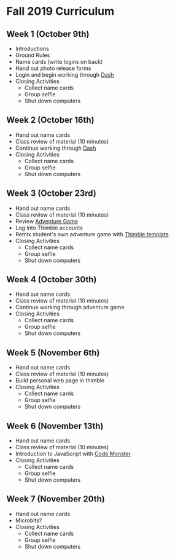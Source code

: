 # Fall 2019 Curriculum

## Week 1 (October 9th)

* Introductions
* Ground Rules
* Name cards (write logins on back)
* Hand out photo release forms
* Login and begin working through [Dash](https://dash.generalassemb.ly/)
* Closing Activities
  * Collect name cards
  * Group selfie
  * Shut down computers

## Week 2 (October 16th)

* Hand out name cards
* Class review of material (10 minutes)
* Continue working through [Dash](https://dash.generalassemb.ly/)
* Closing Activities
  * Collect name cards
  * Group selfie
  * Shut down computers

## Week 3 (October 23rd)

* Hand out name cards
* Class review of material (10 minutes)
* Review [Adventure Game](https://thimbleprojects.org/malceore/630386)
* Log into Thimble accounts
* Remix student's own adventure game with [Thimble template](https://thimbleprojects.org/malceore/630183/)
* Closing Activities
  * Collect name cards
  * Group selfie
  * Shut down computers

## Week 4 (October 30th)

* Hand out name cards
* Class review of material (10 minutes)
* Continue working through adventure game
* Closing Activities
  * Collect name cards
  * Group selfie
  * Shut down computers

## Week 5 (November 6th)

* Hand out name cards
* Class review of material (10 minutes)
* Build personal web page in thimble
* Closing Activities
  * Collect name cards
  * Group selfie
  * Shut down computers

## Week 6 (November 13th)

* Hand out name cards
* Class review of material (10 minutes)
* Introduction to JavaScript with [Code Monster](http://www.crunchzilla.com/code-monster)
* Closing Activities
  * Collect name cards
  * Group selfie
  * Shut down computers

## Week 7 (November 20th)

* Hand out name cards
* Microbits?
* Closing Activities
  * Collect name cards
  * Group selfie
  * Shut down computers
